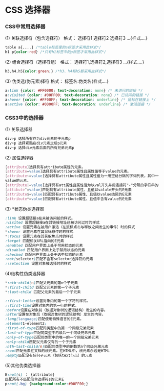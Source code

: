 # CSS 选择器

### CSS中常⽤选择器
(1) 关联选择符（包含选择符）
格式： 选择符1 选择符2 选择符3 ...{样式....}
```css
table a{....} /*table标签⾥的a标签才采⽤此样式*/
h1 p{color:red} /*只有h1标签中的p标签才采⽤此样式*/
```

(2) 组合选择符（选择符组）
格式： 选择符1,选择符2,选择符3 ...{样式....}
```css
h3,h4,h5{color:green;} /*h3、h4和h5都采⽤此样式*/
```

(3) 伪类选(伪元素)择符
格式： 标签名:伪类名{样式....}
```css
a:link {color: #FF0000; text-decoration: none} /* 未访问的链接 */
a:visited {color: #00FF00; text-decoration: none} /* 已访问的链接 */
a:hover {color: #FF00FF; text-decoration: underline} /* ⿏标在链接上 */
a:active {color: #0000FF; text-decoration: underline} /* 激活链接 */
```

### CSS3中的选择器
(1) 关系选择器
```css
div>p 选择所有作为div元素的⼦元素p
div+p 选择紧贴在div元素之后p元素
div~p 选择div元素后⾯的所有兄弟元素p
```
(2) 属性选择器
```css
[attribute]选择具有attribute属性的元素。
[attribute=value]选择具有attribute属性且属性值等于value的元素。
[attribute~=value]选择具有attribute属性且属性值为⼀⽤空格分隔的字词列表，其中⼀个等于
value的元素。
[attribute|=value]选择具有att属性且属性值为以val开头并⽤连接符"-"分隔的字符串的E元素。
[attibute^=value]匹配具有attribute属性、且值以valule开头的E元素
[attribute$=value]匹配具有attribute属性、且值以value结尾的E元素
[attribute*=value]匹配具有attribute属性、且值中含有value的E元素
```

(3) *状态伪类选择器
```css
:link 设置超链接a在未被访问前的样式。
:visited 设置超链接a在其链接地址已被访问过时的样式
:active 设置元素在被⽤户激活（在⿏标点击与释放之间发⽣的事件）时的样式
*:hover 设置元素在其⿏标悬停时的样式
*:focus 设置元素在其获取焦点时的样式
:target 匹配相关URL指向的E元素
:enabled 匹配⽤户界⾯上处于可⽤状态的元素
:disabled 匹配⽤户界⾯上处于禁⽤状态的元素
:checked 匹配⽤户界⾯上处于选中状态的元素
:not(selector)匹配不含有selector选择符的元素
::selection 设置对象被选择时的样式
```

(4)结构性伪类选择器
```css
*:nth-child(n)匹配⽗元素的第n个⼦元素
*:first-child 匹配⽗元素的第⼀个⼦元素
*:last-child 匹配⽗元素的最后⼀个⼦元素

::first-letter设置对象内的第⼀个字符的样式。
::first-line设置对象内的第⼀⾏的样式。
:before设置在对象前（依据对象树的逻辑结构）发⽣的内容。
:after设置在对象后（依据对象树的逻辑结构）发⽣的内容。
:lang(language)匹配使⽤特殊语⾔的E元素。
:element1~element2:
:first-of-type匹配同类型中的第⼀个同级兄弟元素
:last-of-type匹配同类型中的最后⼀个同级兄弟元素
:only-of-type匹配同类型中的唯⼀的⼀个同级兄弟元素
:only-child匹配⽗元素仅有的⼀个⼦元素
:nth-last-child(n)匹配同类型中的倒数第n个同级兄弟元素
:root匹配元素在⽂档的根元素。在HTML中，根元素永远是HTML
:empty匹配没有任何⼦元素（包括text节点）的元素
```

(5)其他伪类选择器
```css
E:not(s) ： {attribute}
匹配所有不匹配简单选择符s的元素E
p:not(.bg) {background-color:#00FF00;}
```